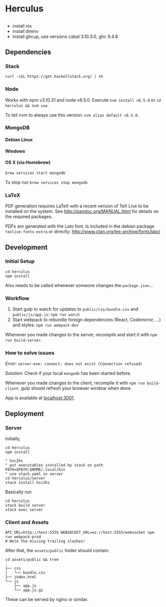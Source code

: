 # Herculus

##

* install nix
* install direnv
* install ghcup, use versions cabal 3.10.3.0, ghc 9.4.8

## Dependencies

### Stack

``` shell
curl -sSL https://get.haskellstack.org/ | sh
```

### Node

Works with npm v3.10.31 and node v6.5.0.
Execute `nvm install v6.5.0` or `cd herculus && nvm use`.

To tell nvm to always use this version: `nvm alias default v6.5.0`.

### MongoDB

#### Debian Linux

#### Windows

#### OS X (via Homebrew)

``` shell
brew services start mongodb
```

To stop run `brew services stop mongodb`

### LaTeX

PDF generation requires LaTeX with a recent version of TeX Live to be
installed on the system.
See http://pandoc.org/MANUAL.html for details on the required packages.

PDFs are generated with the Lato font. Is included in the debian package
`texlive-fonts-extra` or directly:
http://www.ctan.org/tex-archive/fonts/lato/

## Development

### Initial Setup

``` shell
cd herculus
npm install
```

Also needs to be called whenever someone changes the `package.json`...

### Workflow

1. Start gulp to watch for updates to `public/css/bundle.css` and
   `public/js/app.js`: `npm run watch`
2. Start webpack to rebundle foreign dependencies (React, Codemirror, ...)
   and styles: `npm run webpack-dev`

Whenever you made changes to the server, recompile and start it with
`npm run build-server`.

### How to solve issues

_Error_: `server-exe: connect: does not exist (Connection refused)`

_Solution_: Check if your local `mongodb` has been started before.


Whenever you made changes to the client, recompile it with
`npm run build-client`. gulp should refresh your browser window when done.

App is available at [localhost:3001](http://localhost:3001).

## Deployment

### Server

Initially,

``` shell
cd herculus
npm install

" hsc2hs
" put executables installed by stack on path
PATH=$PATH:$HOME/.local/bin
" use stack.yaml in server
cd herculus/server
stack install hsc2hs
```

Basically run

``` shell
cd herculus
stack build server
stack exec server
```

### Client and Assets

``` shell
API_URL=http://host:5555 WEBSOCKET_URL=ws://host:5555/websocket npm run webpack-prod
# Note the missing trailing slashes!
```

After that, the `assets/public` folder should contain:

``` shell
cd assets/public && tree
.
├── css
│   └── bundle.css
├── index.html
└── js
    ├── app.js
    └── app.js.gz
```

These can be served by nginx or similar.
